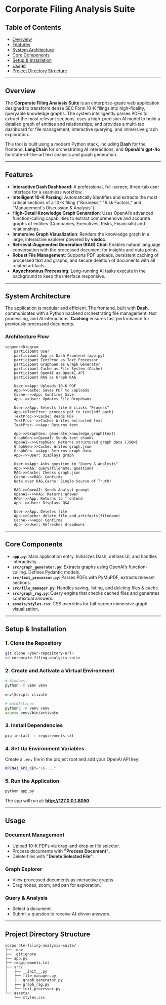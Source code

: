 # Corporate Filing Analysis Suite

## Table of Contents
- [Overview](#overview)
- [Features](#features)
- [System Architecture](#system-architecture)
- [Core Components](#core-components)
- [Setup & Installation](#setup--installation)
- [Usage](#usage)
- [Project Directory Structure](#project-directory-structure)

---

## Overview
The **Corporate Filing Analysis Suite** is an enterprise-grade web application designed to transform dense SEC Form 10-K filings into high-fidelity, queryable knowledge graphs. The system intelligently parses PDFs to extract the most relevant sections, uses a high-precision AI model to build a detailed graph of entities and relationships, and provides a multi-tab dashboard for file management, interactive querying, and immersive graph exploration.

This tool is built using a modern Python stack, including **Dash** for the frontend, **LangChain** for orchestrating AI interactions, and **OpenAI's gpt-4o** for state-of-the-art text analysis and graph generation.

---

## Features
- **Interactive Dash Dashboard**: A professional, full-screen, three-tab user interface for a seamless workflow.  
- **Intelligent 10-K Parsing**: Automatically identifies and extracts the most critical sections of a 10-K filing ("Business," "Risk Factors," and "Management's Discussion & Analysis").  
- **High-Detail Knowledge Graph Generation**: Uses OpenAI’s advanced function-calling capabilities to extract comprehensive and accurate graphs of entities (Companies, Executives, Risks, Financials) and relationships.  
- **Immersive Graph Visualization**: Renders the knowledge graph in a large, interactive explorer powered by **visdcc**.  
- **Retrieval-Augmented Generation (RAG) Chat**: Enables natural language conversation with the processed document for insights and data points.  
- **Robust File Management**: Supports PDF uploads, persistent caching of processed text and graphs, and secure deletion of documents with all related artifacts.  
- **Asynchronous Processing**: Long-running AI tasks execute in the background to keep the interface responsive.  

---

## System Architecture
The application is modular and efficient. The frontend, built with **Dash**, communicates with a Python backend orchestrating file management, text processing, and AI interactions. **Caching** ensures fast performance for previously processed documents.

### Architecture Flow
```mermaid
sequenceDiagram
    participant User
    participant App as Dash Frontend (app.py)
    participant TextProc as Text Processor
    participant GraphGen as Graph Generator
    participant Cache as File System (Cache)
    participant OpenAI as OpenAI API
    participant RAG as Graph RAG

    User->>App: Uploads 10-K PDF
    App->>Cache: Saves PDF to /uploads
    Cache-->>App: Confirms Save
    App-->>User: Updates File Dropdowns

    User->>App: Selects file & clicks "Process"
    App->>TextProc: process_pdf_to_text(pdf_path)
    TextProc->>Cache: Reads PDF
    TextProc-->>Cache: Writes extracted text
    TextProc-->>App: Returns text

    App->>GraphGen: generate_knowledge_graph(text)
    GraphGen->>OpenAI: Sends text chunks
    OpenAI-->>GraphGen: Returns structured graph data (JSON)
    GraphGen->>Cache: Writes graph.json
    GraphGen-->>App: Returns graph data
    App-->>User: Displays graph

    User->>App: Asks question in "Query & Analysis"
    App->>RAG: query(filename, question)
    RAG->>Cache: Checks graph.json
    Cache-->>RAG: Confirms
    Note over RAG,Cache: Single Source of Truth!

    RAG->>OpenAI: Sends Analyst prompt
    OpenAI-->>RAG: Returns answer
    RAG-->>App: Returns to frontend
    App-->>User: Displays Q&A

    User->>App: Deletes file
    App->>Cache: delete_file_and_artifacts(filename)
    Cache-->>App: Confirms
    App-->>User: Refreshes dropdowns
```

---

## Core Components
- **`app.py`**: Main application entry. Initializes Dash, defines UI, and handles interactivity.  
- **`src/graph_generator.py`**: Extracts graphs using OpenAI’s function-calling. Defines Pydantic models.  
- **`src/text_processor.py`**: Parses PDFs with PyMuPDF, extracts relevant sections.  
- **`src/file_manager.py`**: Handles saving, listing, and deleting files & cache.  
- **`src/graph_rag.py`**: Query engine that checks cached files and generates contextual answers.  
- **`assets/styles.css`**: CSS overrides for full-screen immersive graph visualization.  

---

## Setup & Installation

### 1. Clone the Repository
```bash
git clone <your-repository-url>
cd corporate-filing-analysis-suite
```

### 2. Create and Activate a Virtual Environment
```bash
# Windows
python -m venv venv
.
env\Scripts ctivate

# macOS/Linux
python3 -m venv venv
source venv/bin/activate
```

### 3. Install Dependencies
```bash
pip install -r requirements.txt
```

### 4. Set Up Environment Variables
Create a `.env` file in the project root and add your OpenAI API key:
```bash
OPENAI_API_KEY="sk-..."
```

### 5. Run the Application
```bash
python app.py
```
The app will run at: **http://127.0.0.1:8050**

---

## Usage

### Document Management
- Upload 10-K PDFs via drag-and-drop or file selector.  
- Process documents with **"Process Document"**.  
- Delete files with **"Delete Selected File"**.  

### Graph Explorer
- View processed documents as interactive graphs.  
- Drag nodes, zoom, and pan for exploration.  

### Query & Analysis
- Select a document.  
- Submit a question to receive AI-driven answers.  

---

## Project Directory Structure
```
corporate-filing-analysis-suite/
├── .env
├── .gitignore
├── app.py
├── requirements.txt
├── src/
│   ├── __init__.py
│   ├── file_manager.py
│   ├── graph_generator.py
│   ├── graph_rag.py
│   └── text_processor.py
└── assets/
    └── styles.css
```
